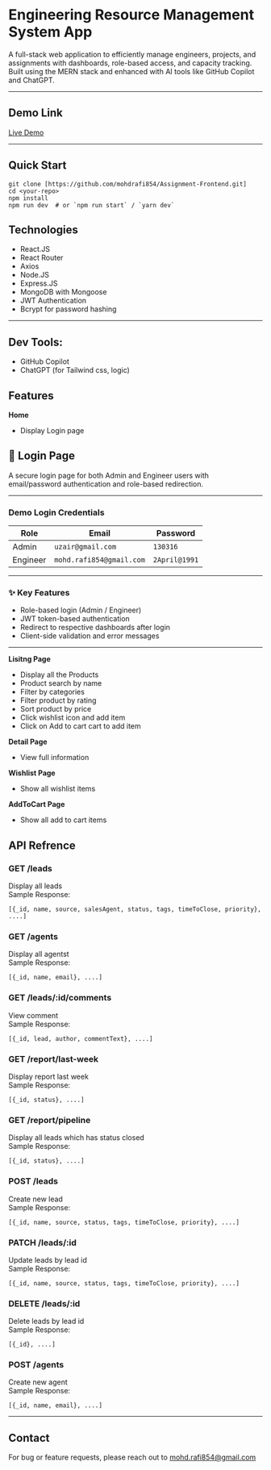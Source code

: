 # Engineering Resource Management System App


A full-stack web application to efficiently manage engineers, projects, and assignments with dashboards, role-based access, and capacity tracking. Built using the MERN stack and enhanced with AI tools like GitHub Copilot and ChatGPT.

---

## Demo Link

[Live Demo](https://assignment-frontend-tan-nine.vercel.app)

---

## Quick Start
```
git clone [https://github.com/mohdrafi854/Assignment-Frontend.git]
cd <your-repo>
npm install
npm run dev  # or `npm run start` / `yarn dev`
```

## Technologies
- React.JS
- React Router
- Axios
- Node.JS
- Express.JS
- MongoDB with Mongoose
- JWT Authentication
- Bcrypt for password hashing
---

## Dev Tools:
- GitHub Copilot
- ChatGPT (for Tailwind css, logic)

## Features
**Home**
- Display Login page
## 🔐 Login Page

A secure login page for both Admin and Engineer users with email/password authentication and role-based redirection.

---

### **Demo Login Credentials**

| Role     | Email                      |  Password     |
|----------|----------------------------|---------------|
| Admin    | `uzair@gmail.com`          | `130316`   |
| Engineer | `mohd.rafi854@gmail.com`   | `2April@1991` |

---

### ✨ **Key Features**
- Role-based login (Admin / Engineer)
- JWT token-based authentication
- Redirect to respective dashboards after login
- Client-side validation and error messages

---

**Lisitng Page**
- Display all the Products
- Product search by name
- Filter by categories
- Filter product by rating
- Sort product by price 
- Click wishlist icon and add item
- Click on Add to cart cart to add item

**Detail Page**
- View full information

**Wishlist Page**
- Show all wishlist items

**AddToCart Page**
- Show all add to cart items

## API Refrence

### **GET /leads**<br>
Display all leads<br>
Sample Response:<br>
```
[{_id, name, source, salesAgent, status, tags, timeToClose, priority}, ....]
```

### **GET /agents**<br>
Display all agentst<br>
Sample Response:<br>
```
[{_id, name, email}, ....]
```

### **GET /leads/:id/comments**<br>
View comment<br>
Sample Response:<br>
```
[{_id, lead, author, commentText}, ....]
```

### **GET /report/last-week**<br>
Display report last week<br>
Sample Response:<br>
```
[{_id, status}, ....]
```

### **GET /report/pipeline**<br>
Display all leads which has status closed<br>
Sample Response:<br>
```
[{_id, status}, ....]
```

### **POST /leads**<br>
Create new lead<br>
Sample Response:<br>
```
[{_id, name, source, status, tags, timeToClose, priority}, ....]
```

### **PATCH /leads/:id**<br>
Update leads by lead id<br>
Sample Response:<br>
```
[{_id, name, source, status, tags, timeToClose, priority}, ....]
```

### **DELETE /leads/:id**<br>
Delete leads by lead id<br>
Sample Response:<br>
```
[{_id}, ....]
```

### **POST /agents**<br>
Create new agent<br>
Sample Response:<br>
```
[{_id, name, email}, ....]
```
---

## Contact
For bug or feature requests, please reach out to mohd.rafi854@gmail.com
